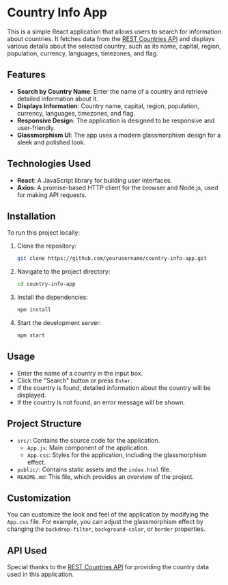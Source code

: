 # Country Info App

This is a simple React application that allows users to search for information about countries. It fetches data from the [REST Countries API](https://restcountries.com/) and displays various details about the selected country, such as its name, capital, region, population, currency, languages, timezones, and flag.

## Features

-   **Search by Country Name**: Enter the name of a country and retrieve detailed information about it.
-   **Displays Information**: Country name, capital, region, population, currency, languages, timezones, and flag.
-   **Responsive Design**: The application is designed to be responsive and user-friendly.
-   **Glassmorphism UI**: The app uses a modern glassmorphism design for a sleek and polished look.

## Technologies Used

-   **React**: A JavaScript library for building user interfaces.
-   **Axios**: A promise-based HTTP client for the browser and Node.js, used for making API requests.

## Installation

To run this project locally:

1. Clone the repository:
    ```bash
    git clone https://github.com/yourusername/country-info-app.git
    ```
2. Navigate to the project directory:
    ```bash
    cd country-info-app
    ```
3. Install the dependencies:
    ```bash
    npm install
    ```
4. Start the development server:
    ```bash
    npm start
    ```

## Usage

-   Enter the name of a country in the input box.
-   Click the "Search" button or press `Enter`.
-   If the country is found, detailed information about the country will be displayed.
-   If the country is not found, an error message will be shown.

## Project Structure

-   `src/`: Contains the source code for the application.
    -   `App.js`: Main component of the application.
    -   `App.css`: Styles for the application, including the glassmorphism effect.
-   `public/`: Contains static assets and the `index.html` file.
-   `README.md`: This file, which provides an overview of the project.

## Customization

You can customize the look and feel of the application by modifying the `App.css` file. For example, you can adjust the glassmorphism effect by changing the `backdrop-filter`, `background-color`, or `border` properties.

## API Used

Special thanks to the [REST Countries API](https://restcountries.com/) for providing the country data used in this application.

